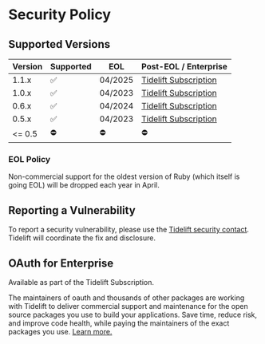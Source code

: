 # Security Policy

## Supported Versions

| Version | Supported | EOL     | Post-EOL / Enterprise                 |
|---------|-----------|---------|---------------------------------------|
| 1.1.x   | ✅         | 04/2025 | [Tidelift Subscription][tidelift-ref] |
| 1.0.x   | ✅         | 04/2023 | [Tidelift Subscription][tidelift-ref] |
| 0.6.x   | ✅         | 04/2024 | [Tidelift Subscription][tidelift-ref] |
| 0.5.x   | ✅         | 04/2023 | [Tidelift Subscription][tidelift-ref] |
| <= 0.5  | ⛔         | ⛔       | ⛔                                     |

### EOL Policy

Non-commercial support for the oldest version of Ruby (which itself is going EOL) will be dropped each year in April.

## Reporting a Vulnerability

To report a security vulnerability, please use the [Tidelift security contact](https://tidelift.com/security).
Tidelift will coordinate the fix and disclosure.

## OAuth for Enterprise

Available as part of the Tidelift Subscription.

The maintainers of oauth and thousands of other packages are working with Tidelift to deliver commercial support and maintenance for the open source packages you use to build your applications. Save time, reduce risk, and improve code health, while paying the maintainers of the exact packages you use. [Learn more.][tidelift-ref]

[tidelift-ref]: https://tidelift.com/subscription/pkg/rubygems-oauth?utm_source=rubygems-oauth&utm_medium=referral&utm_campaign=enterprise&utm_term=repo

